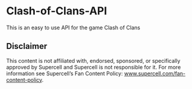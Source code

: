 # Clash-of-Clans-API

This is an easy to use API for the game Clash of Clans

## Disclaimer
This content is not affiliated with, endorsed, sponsored, or specifically approved by Supercell and Supercell is not responsible for it.
For more information see Supercell’s Fan Content Policy: www.supercell.com/fan-content-policy.
